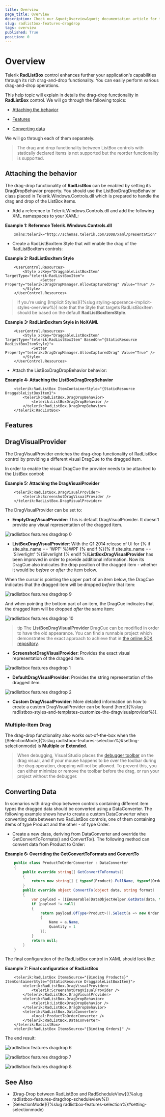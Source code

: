 ```yaml
---
title: Overview
page_title: Overview
description: Check our &quot;Overview&quot; documentation article for the RadListBox {{ site.framework_name }} control.
slug: radlistbox-features-dragdrop
tags: overview
published: True
position: 0
---
```


# Overview

Telerik __RadListBox__ control enhances further your application's capabilities through its rich drag-and-drop functionality. You can easily perform various drag-and-drop operations.      

This help topic will explain in details the drag-drop functionality in __RadListBox__ control. We will go through the following topics:      

* [Attaching the behavior](#attaching-the-behavior)

* [Features](#features)

* [Converting data](#converting-data)

We will go through each of them separately.

>The drag and drop functionality between ListBox controls with statically declared items is not supported but the reorder functionality is supported.        

## Attaching the behavior

The drag-drop functionality of __RadListBox__ can be enabled by setting its DragDropBehavior property. You should use the ListBoxDragDropBehavior class placed in Telerik.Windows.Controls.dll which is prepared to handle the drag and drop of the ListBox items.        

* Add a reference to Telerik.Windows.Controls.dll and add the following XML namespaces to your XAML:

__Example 1: Reference Telerik.Windows.Controls.dll__

```XAML
	xmlns:telerik="http://schemas.telerik.com/2008/xaml/presentation"
```

* Create a RadListBoxItem Style that will enable the drag of the RadListBoxItem controls:

__Example 2: RadListBoxItem Style__

```XAML
	<UserControl.Resources>
		<Style x:Key="DraggableListBoxItem" TargetType="telerik:RadListBoxItem">
	    		<Setter Property="telerik:DragDropManager.AllowCapturedDrag" Value="True" />
		</Style>
	</UserControl.Resources>
```

>If you're using [Implicit Styles]({%slug styling-apperance-implicit-styles-overview%}) note that the Style that targets RadListBoxItem should be based on the default __RadListBoxItemStyle__.

__Example 3: RadListBoxItem Style in NoXAML__

```XAML
	<UserControl.Resources>
		<Style x:Key="DraggableListBoxItem" TargetType="telerik:RadListBoxItem" BasedOn="{StaticResource RadListBoxItemStyle}">
			<Setter Property="telerik:DragDropManager.AllowCapturedDrag" Value="True" />
		</Style>
	</UserControl.Resources>
```

* Attach the ListBoxDragDropBehavior behavior:

__Example 4: Attaching the ListBoxDragDropBehavior__

```XAML
	<telerik:RadListBox ItemContainerStyle="{StaticResource DraggableListBoxItem}">
	    <telerik:RadListBox.DragDropBehavior>
	        <telerik:ListBoxDragDropBehavior />
	    </telerik:RadListBox.DragDropBehavior>
	</telerik:RadListBox>
```

## Features

## DragVisualProvider

The DragVisualProvider enriches the drag-drop functionality of RadListBox control by providing a different visual DragCue to the dragged item.

In order to enable the visual DragCue the provider needs to be attached to the ListBox control:        

__Example 5: Attaching the DragVisualProvider__

```XAML
	<telerik:RadListBox.DragVisualProvider>
	    <telerik:ScreenshotDragVisualProvider />
	</telerik:RadListBox.DragVisualProvider>
```

The DragVisualProvider can be set to:

* __EmptyDragVisualProvider__: This is default DragVisualProvider. It doesn't provide any visual representation of the dragged item.

![radlistbox features dragdrop 0](images/radlistbox_features_dragdrop_0.png)

* __ListBoxDragVisualProvider__: With the Q1 2014 release of UI for {% if site.site_name == 'WPF' %}WPF {% endif %}{% if site.site_name == 'Silverlight' %}Silverlight {% endif %}__ListBoxDragVisualProvider__ has been improved in order to provide additional information. Now its DragCue also indicates the drop position of the dragged item - whether it would be *before* or *after* the item below.

When the cursor is pointing the upper part of an item below, the DragCue indicates that the dragged item will be dropped *before* that item:

![radlistbox features dragdrop 9](images/radlistbox_features_dragdrop_9.png)

And when pointing the bottom part of an item, the DragCue indicates that the dragged item will be dropped *after* the same item:

![radlistbox features dragdrop 10](images/radlistbox_features_dragdrop_10.png)

>tip The __ListBoxDragVisualProvider__ DragCue can be modified in order to have the old appearance. You can find a runnable project which demonstrates the exact approach to achieve that in [the online SDK repository](https://github.com/telerik/xaml-sdk/tree/master/ListBox/ModifyListBoxDragVisualStyle).              

* __ScreenshotDragVisualProvider__: Provides the exact visual representation of the dragged item.

![radlistbox features dragdrop 1](images/radlistbox_features_dragdrop_1.png)

* __DefaultDragVisualProvider__: Provides the string representation of the dragged item.

![radlistbox features dragdrop 2](images/radlistbox_features_dragdrop_2.png)

* __Custom DragVisualProvider__: More detailed information on how to create a custom DragVisualProvider can be found [here]({%slug radlistbox-styles-and-templates-customize-the-dragvisualprovider%}).            

### Multiple-Item Drag

The drag-drop functionality also works out-of-the-box when the [SelectionMode]({%slug radlistbox-features-selection%}#setting-selectionmode) is **Multiple** or **Extended**.

>When debugging, Visual Studio places the [debugger toolbar](https://docs.microsoft.com/en-us/visualstudio/xaml-tools/inspect-xaml-properties-while-debugging) on the drag visual, and if your mouse happens to be over the toolbar during the drag operation, dropping will not be allowed. To prevent this, you can either minimize or remove the toolbar before the drag, or run your project without the debugger.

## Converting Data

In scenarios with drag-drop between controls containing different item types the dragged data should be converted using a DataConverter. The following example shows how to create a custom DataConverter when converting data between two RadListBox controls, one of them containing items of type Product and the other - of type Order.

* Create a new class, deriving from DataConverter and override the GetConvertToFormats() and ConvertTo(). The following method can convert data from Product to Order:

__Example 6: Overriding the GetConvertToFormats and ConvertTo__

```C#
	public class ProductToOrderConverter : DataConverter
	{
	    public override string[] GetConvertToFormats()
	    {
	        return new string[] { typeof(Product).FullName, typeof(Order).FullName };
	    }
	    public override object ConvertTo(object data, string format)
	    {
	        var payload = (IEnumerable)DataObjectHelper.GetData(data, typeof(Product), false);
	        if (payload != null)
	        {
	            return payload.OfType<Product>().Select(a => new Order
	            {
	                Name = a.Name,
	                Quantity = 1
	            });
	        }
	        return null;
	    }
	}
```

The final configuration of the RadListBox control in XAML should look like:

__Example 7: Final configuration of RadListBox__

```XAML
	<telerik:RadListBox ItemsSource="{Binding Products}" ItemContainerStyle="{StaticResource DraggableListBoxItem}">
	    <telerik:RadListBox.DragVisualProvider>
	        <telerik:ScreenshotDragVisualProvider />
	    </telerik:RadListBox.DragVisualProvider>
	    <telerik:RadListBox.DragDropBehavior>
	        <telerik:ListBoxDragDropBehavior />
	    </telerik:RadListBox.DragDropBehavior>
	    <telerik:RadListBox.DataConverter>
	        <local:ProductToOrderConverter />
	    </telerik:RadListBox.DataConverter>
	</telerik:RadListBox>
	<telerik:RadListBox ItemsSource="{Binding Orders}" />
```

The end result:

![radlistbox features dragdrop 6](images/radlistbox_features_dragdrop_6.png)

![radlistbox features dragdrop 7](images/radlistbox_features_dragdrop_7.png)

![radlistbox features dragdrop 8](images/radlistbox_features_dragdrop_8.png)

## See Also

 * [Drag-Drop between RadListBox and RadScheduleView]({%slug radlistbox-features-dragdrop-scheduleview%})
 * [SelectionMode]({%slug radlistbox-features-selection%}#setting-selectionmode)
